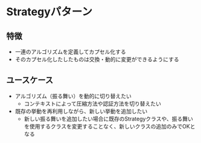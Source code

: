 # Strategyパターン

## 特徴

* 一連のアルゴリズムを定義してカプセル化する
* そのカプセル化したしたものは交換・動的に変更ができるようにする

## ユースケース

* アルゴリズム（振る舞い）を動的に切り替えたい
  * コンテキストによって圧縮方法や認証方法を切り替えたい
* 既存の挙動を再利用しながら、新しい挙動を追加したい
  * 新しい振る舞いを追加したい場合に既存のStrategyクラスや、振る舞いを使用するクラスを変更することなく、新しいクラスの追加のみでOKとなる